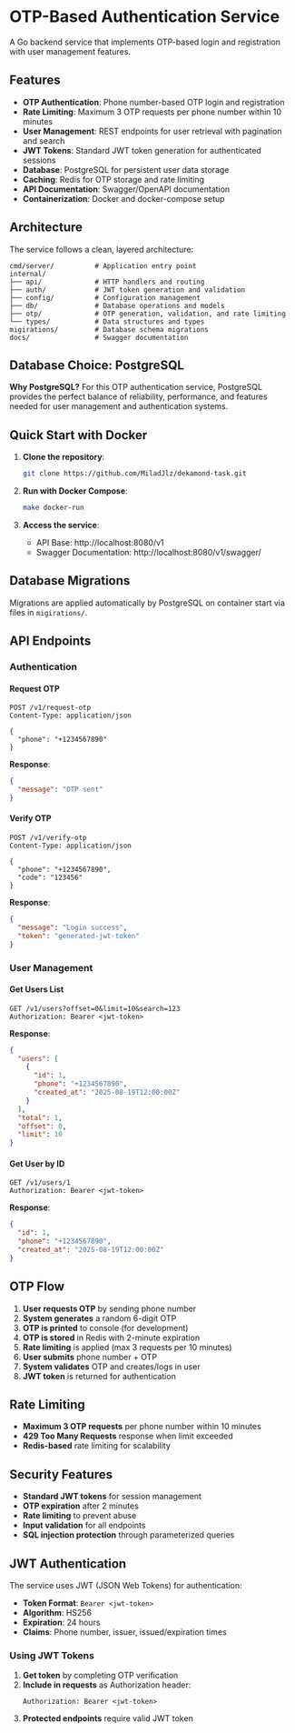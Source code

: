 # OTP-Based Authentication Service

A Go backend service that implements OTP-based login and registration with user management features.

## Features

- **OTP Authentication**: Phone number-based OTP login and registration
- **Rate Limiting**: Maximum 3 OTP requests per phone number within 10 minutes
- **User Management**: REST endpoints for user retrieval with pagination and search
- **JWT Tokens**: Standard JWT token generation for authenticated sessions
- **Database**: PostgreSQL for persistent user data storage
- **Caching**: Redis for OTP storage and rate limiting
- **API Documentation**: Swagger/OpenAPI documentation
- **Containerization**: Docker and docker-compose setup

## Architecture

The service follows a clean, layered architecture:

```
cmd/server/          # Application entry point
internal/
├── api/             # HTTP handlers and routing
├── auth/            # JWT token generation and validation
├── config/          # Configuration management
├── db/              # Database operations and models
├── otp/             # OTP generation, validation, and rate limiting
└── types/           # Data structures and types
migirations/         # Database schema migrations
docs/                # Swagger documentation
```

## Database Choice: PostgreSQL

**Why PostgreSQL?**
For this OTP authentication service, PostgreSQL provides the perfect balance of reliability, performance, and features needed for user management and authentication systems.

## Quick Start with Docker

1. **Clone the repository**:
   ```bash
   git clone https://github.com/MiladJlz/dekamond-task.git
   ```

2. **Run with Docker Compose**:
   ```bash
   make docker-run
   ```

3. **Access the service**:
   - API Base: http://localhost:8080/v1
   - Swagger Documentation: http://localhost:8080/v1/swagger/


## Database Migrations

Migrations are applied automatically by PostgreSQL on container start via files in `migirations/`.

## API Endpoints

### Authentication

#### Request OTP
```http
POST /v1/request-otp
Content-Type: application/json

{
  "phone": "+1234567890"
}
```

**Response**:
```json
{
  "message": "OTP sent"
}
```

#### Verify OTP
```http
POST /v1/verify-otp
Content-Type: application/json

{
  "phone": "+1234567890",
  "code": "123456"
}
```

**Response**:
```json
{
  "message": "Login success",
  "token": "generated-jwt-token"
}
```

### User Management

#### Get Users List
```http
GET /v1/users?offset=0&limit=10&search=123
Authorization: Bearer <jwt-token>
```

**Response**:
```json
{
  "users": [
    {
      "id": 1,
      "phone": "+1234567890",
      "created_at": "2025-08-19T12:00:00Z"
    }
  ],
  "total": 1,
  "offset": 0,
  "limit": 10
}
```

#### Get User by ID
```http
GET /v1/users/1
Authorization: Bearer <jwt-token>
```

**Response**:
```json
{
  "id": 1,
  "phone": "+1234567890",
  "created_at": "2025-08-19T12:00:00Z"
}
```

## OTP Flow

1. **User requests OTP** by sending phone number
2. **System generates** a random 6-digit OTP
3. **OTP is printed** to console (for development)
4. **OTP is stored** in Redis with 2-minute expiration
5. **Rate limiting** is applied (max 3 requests per 10 minutes)
6. **User submits** phone number + OTP
7. **System validates** OTP and creates/logs in user
8. **JWT token** is returned for authentication

## Rate Limiting

- **Maximum 3 OTP requests** per phone number within 10 minutes
- **429 Too Many Requests** response when limit exceeded
- **Redis-based** rate limiting for scalability

## Security Features

- **Standard JWT tokens** for session management
- **OTP expiration** after 2 minutes
- **Rate limiting** to prevent abuse
- **Input validation** for all endpoints
- **SQL injection protection** through parameterized queries

## JWT Authentication

The service uses JWT (JSON Web Tokens) for authentication:

- **Token Format**: `Bearer <jwt-token>`
- **Algorithm**: HS256
- **Expiration**: 24 hours
- **Claims**: Phone number, issuer, issued/expiration times

### Using JWT Tokens

1. **Get token** by completing OTP verification
2. **Include in requests** as Authorization header:
   ```
   Authorization: Bearer <jwt-token>
   ```
3. **Protected endpoints** require valid JWT token

 